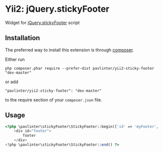 Yii2: jQuery.stickyFooter
=============================
Widget for [jQuery.stickyFooter](https://github.com/miWebb/jQuery.stickyFooter) script

Installation
-----------------------
The preferred way to install this extension is through [composer](http://getcomposer.org/download/).

Either run

```
php composer.phar require --prefer-dist pavlinter/yii2-sticky-footer "dev-master"
```

or add

```
"pavlinter/yii2-sticky-footer": "dev-master"
```

to the require section of your `composer.json` file.

Usage
------------------------
```php
<?php \pavlinter\stickyFooter\StickyFooter::begin(['id' => 'myFooter','contentSelector' => "#wrapper"]) ?>
    <div id="footer">
        footer
    </div>
<?php \pavlinter\stickyFooter\StickyFooter::end() ?>
```